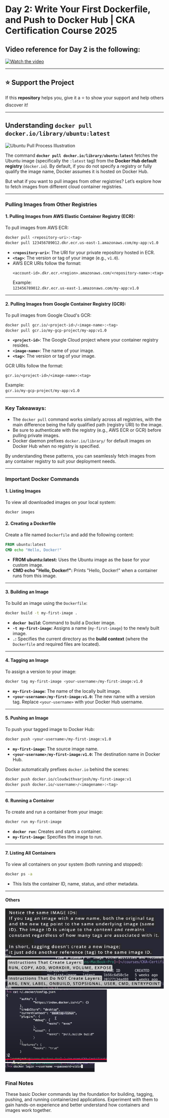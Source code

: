 # Day 2: Write Your First Dockerfile, and Push to Docker Hub | CKA Certification Course 2025

## Video reference for Day 2 is the following:

[![Watch the video](https://img.youtube.com/vi/YVq-3UWt63U/maxresdefault.jpg)](https://youtu.be/YVq-3UWt63U)

---
## ⭐ Support the Project  
If this **repository** helps you, give it a ⭐ to show your support and help others discover it! 

---


## **Understanding `docker pull docker.io/library/ubuntu:latest`**

![Ubuntu Pull Process Illustration](/images/2a.png)

The command **`docker pull docker.io/library/ubuntu:latest`** fetches the Ubuntu image (specifically the `:latest` tag) from the **Docker Hub default registry** (`docker.io`). By default, if you do not specify a registry or fully qualify the image name, Docker assumes it is hosted on Docker Hub.

But what if you want to pull images from other registries? Let’s explore how to fetch images from different cloud container registries.

---

### **Pulling Images from Other Registries**

#### **1. Pulling Images from AWS Elastic Container Registry (ECR):**
To pull images from AWS ECR:
```bash
docker pull <repository-uri>:<tag>
docker pull 123456789012.dkr.ecr.us-east-1.amazonaws.com/my-app:v1.0
```
- **`<repository-uri>`**: The URI for your private repository hosted in ECR.
- **`<tag>`**: The version or tag of your image (e.g., `v1.0`).
- AWS ECR URIs follow the format:
  ```
  <account-id>.dkr.ecr.<region>.amazonaws.com/<repository-name>:<tag>
  ```
  Example:  
  `123456789012.dkr.ecr.us-east-1.amazonaws.com/my-app:v1.0`

---

#### **2. Pulling Images from Google Container Registry (GCR):**
To pull images from Google Cloud's GCR:
```bash
docker pull gcr.io/<project-id>/<image-name>:<tag>
docker pull gcr.io/my-gcp-project/my-app:v1.0
```
- **`<project-id>`**: The Google Cloud project where your container registry resides.
- **`<image-name>`**: The name of your image.
- **`<tag>`**: The version or tag of your image.

GCR URIs follow the format:
```
gcr.io/<project-id>/<image-name>:<tag>
```
Example:  
`gcr.io/my-gcp-project/my-app:v1.0`

---

### **Key Takeaways:**
- The `docker pull` command works similarly across all registries, with the main difference being the fully qualified path (registry URI) to the image.
- Be sure to authenticate with the registry (e.g., AWS ECR or GCR) before pulling private images.
- Docker daemon prefixes `docker.io/library/` for default images on Docker Hub when no registry is specified.

By understanding these patterns, you can seamlessly fetch images from any container registry to suit your deployment needs.

---

### **Important Docker Commands**

#### **1. Listing Images**
To view all downloaded images on your local system:
```bash
docker images
```

#### **2. Creating a Dockerfile**
Create a file named `Dockerfile` and add the following content:
```dockerfile
FROM ubuntu:latest
CMD echo "Hello, Docker!"
```
- **FROM ubuntu:latest:** Uses the Ubuntu image as the base for your custom image.
- **CMD echo "Hello, Docker!":** Prints "Hello, Docker!" when a container runs from this image.

---

#### **3. Building an Image**
To build an image using the `Dockerfile`:
```bash
docker build -t my-first-image .
```
- **`docker build`:** Command to build a Docker image.
- **`-t my-first-image`:** Assigns a name (`my-first-image`) to the newly built image.
- **`.`:** Specifies the current directory as the **build context** (where the `Dockerfile` and required files are located).

---

#### **4. Tagging an Image**
To assign a version to your image:
```bash
docker tag my-first-image <your-username>/my-first-image:v1.0
```
- **`my-first-image`:** The name of the locally built image.
- **`<your-username>/my-first-image:v1.0`:** The new name with a version tag. Replace `<your-username>` with your Docker Hub username.

---

#### **5. Pushing an Image**
To push your tagged image to Docker Hub:
```bash
docker push <your-username>/my-first-image:v1.0
```
- **`my-first-image`:** The source image name.
- **`<your-username>/my-first-image:v1.0`:** The destination name in Docker Hub.
  
Docker automatically prefixes `docker.io` behind the scenes:
```bash
docker push docker.io/cloudwithvarjosh/my-first-image:v1
docker push docker.io/<username>/<imagename>:<tag>
```

---

#### **6. Running a Container**
To create and run a container from your image:
```bash
docker run my-first-image
```
- **`docker run`:** Creates and starts a container.
- **`my-first-image`:** Specifies the image to run.

---

#### **7. Listing All Containers**
To view all containers on your system (both running and stopped):
```bash
docker ps -a
```
- This lists the container ID, name, status, and other metadata.

---

#### Others
![Tags](/images/image.png)
![Tags](/images/image(3).png)
![Config.json](/images/image(1).png)
![docker login](/images/image(2).png)


### **Final Notes**
These basic Docker commands lay the foundation for building, tagging, pushing, and running containerized applications. Experiment with them to gain hands-on experience and better understand how containers and images work together.

